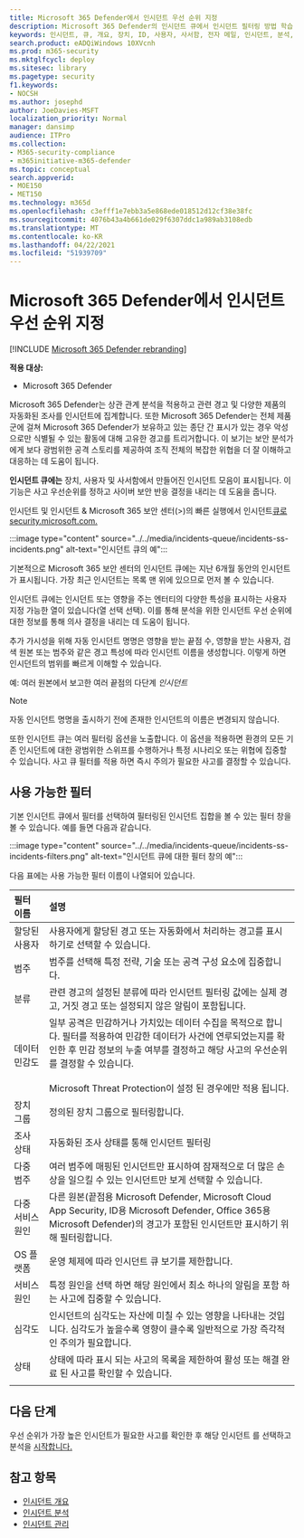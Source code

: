 ```yaml
---
title: Microsoft 365 Defender에서 인시던트 우선 순위 지정
description: Microsoft 365 Defender의 인시던트 큐에서 인시던트 필터링 방법 학습
keywords: 인시던트, 큐, 개요, 장치, ID, 사용자, 사서함, 전자 메일, 인시던트, 분석, 응답
search.product: eADQiWindows 10XVcnh
ms.prod: m365-security
ms.mktglfcycl: deploy
ms.sitesec: library
ms.pagetype: security
f1.keywords:
- NOCSH
ms.author: josephd
author: JoeDavies-MSFT
localization_priority: Normal
manager: dansimp
audience: ITPro
ms.collection:
- M365-security-compliance
- m365initiative-m365-defender
ms.topic: conceptual
search.appverid:
- MOE150
- MET150
ms.technology: m365d
ms.openlocfilehash: c3efff1e7ebb3a5e868ede018512d12cf38e38fc
ms.sourcegitcommit: 4076b43a4b661de029f6307ddc1a989ab3108edb
ms.translationtype: MT
ms.contentlocale: ko-KR
ms.lasthandoff: 04/22/2021
ms.locfileid: "51939709"
---
```

# <a name="prioritize-incidents-in-microsoft-365-defender"></a>Microsoft 365 Defender에서 인시던트 우선 순위 지정

[!INCLUDE [Microsoft 365 Defender rebranding](../includes/microsoft-defender.md)]

**적용 대상:**
- Microsoft 365 Defender

Microsoft 365 Defender는 상관 관계 분석을 적용하고 관련 경고 및 다양한 제품의 자동화된 조사를 인시던트에 집계합니다. 또한 Microsoft 365 Defender는 전체 제품군에 걸쳐 Microsoft 365 Defender가 보유하고 있는 종단 간 표시가 있는 경우 악성으로만 식별될 수 있는 활동에 대해 고유한 경고를 트리거합니다. 이 보기는 보안 분석가에게 보다 광범위한 공격 스토리를 제공하여 조직 전체의 복잡한 위협을 더 잘 이해하고 대응하는 데 도움이 됩니다.

**인시던트 큐에는** 장치, 사용자 및 사서함에서 만들어진 인시던트 모음이 표시됩니다. 이 기능은 사고 우선순위를 정하고 사이버 보안 반응 결정을 내리는 데 도움을 줍니다. 

인시던트 및  인시던트 & Microsoft 365 보안 센터(>)의 빠른 실행에서 인시던트[큐로 security.microsoft.com.](https://security.microsoft.com)

:::image type="content" source="../../media/incidents-queue/incidents-ss-incidents.png" alt-text="인시던트 큐의 예":::

기본적으로 Microsoft 365 보안 센터의 인시던트 큐에는 지난 6개월 동안의 인시던트가 표시됩니다. 가장 최근 인시던트는 목록 맨 위에 있으므로 먼저 볼 수 있습니다.

인시던트 큐에는 인시던트 또는 영향을 주는 엔터티의 다양한 특성을 표시하는 사용자 지정 가능한 열이 있습니다(열 선택 선택). 이를 통해 분석을 위한 인시던트 우선 순위에 대한 정보를 통해 의사 결정을 내리는 데 도움이 됩니다.

추가 가시성을 위해 자동 인시던트 명명은 영향을 받는 끝점 수, 영향을 받는 사용자, 검색 원본 또는 범주와 같은 경고 특성에 따라 인시던트 이름을 생성합니다. 이렇게 하면 인시던트의 범위를 빠르게 이해할 수 있습니다.

예: 여러 원본에서 보고한 여러 끝점의 다단계 *인시던트*

> [!NOTE]
> 자동 인시던트 명명을 출시하기 전에 존재한 인시던트의 이름은 변경되지 않습니다.

또한 인시던트 큐는 여러 필터링 옵션을 노출합니다. 이 옵션을 적용하면 환경의 모든 기존 인시던트에 대한 광범위한 스위프를 수행하거나 특정 시나리오 또는 위협에 집중할 수 있습니다. 사고 큐 필터를 적용 하면 즉시 주의가 필요한 사고를 결정할 수 있습니다. 

## <a name="available-filters"></a>사용 가능한 필터

기본 인시던트 큐에서  필터를 선택하여 필터링된 인시던트 집합을 볼 수 있는 필터 창을 볼 수 있습니다. 예를 들면 다음과 같습니다.

:::image type="content" source="../../media/incidents-queue/incidents-ss-incidents-filters.png" alt-text="인시던트 큐에 대한 필터 창의 예":::

다음 표에는 사용 가능한 필터 이름이 나열되어 있습니다.

| 필터 이름 | 설명 |
|:-------|:-----|
| 할당된 사용자 | 사용자에게 할당된 경고 또는 자동화에서 처리하는 경고를 표시하기로 선택할 수 있습니다. |
| 범주 | 범주를 선택해 특정 전략, 기술 또는 공격 구성 요소에 집중합니다. |
| 분류 | 관련 경고의 설정된 분류에 따라 인시던트 필터링 값에는 실제 경고, 거짓 경고 또는 설정되지 않은 알림이 포함됩니다. |
| 데이터 민감도 | 일부 공격은 민감하거나 가치있는 데이터 수집을 목적으로 합니다.  필터를 적용하여 민감한 데이터가 사건에 연루되었는지를 확인한 후 민감 정보의 누출 여부를 결정하고 해당 사고의 우선순위를 결정할 수 있습니다.   <br><br> Microsoft Threat Protection이 설정 된 경우에만 적용 됩니다.|
| 장치 그룹 | 정의된 장치 그룹으로 필터링합니다. |
| 조사 상태 | 자동화된 조사 상태를 통해 인시던트 필터링  |
| 다중 범주 | 여러 범주에 매핑된 인시던트만 표시하여 잠재적으로 더 많은 손상을 일으킬 수 있는 인시던트만 보게 선택할 수 있습니다. |
| 다중 서비스 원인  | 다른 원본(끝점용 Microsoft Defender, Microsoft Cloud App Security, ID용 Microsoft Defender, Office 365용 Microsoft Defender)의 경고가 포함된 인시던트만 표시하기 위해 필터링합니다. |
| OS 플랫폼 | 운영 체제에 따라 인시던트 큐 보기를 제한합니다. |
| 서비스 원인 | 특정 원인을 선택 하면 해당 원인에서 최소 하나의 알림을 포함 하는 사고에 집중할 수 있습니다. |
| 심각도 | 인시던트의 심각도는 자산에 미칠 수 있는 영향을 나타내는 것입니다. 심각도가 높을수록 영향이 클수록 일반적으로 가장 즉각적인 주의가 필요합니다. |
| 상태 | 상태에 따라 표시 되는 사고의 목록을 제한하여 활성 또는 해결 완료 된 사고를 확인할 수 있습니다. |
|||

## <a name="next-step"></a>다음 단계

우선 순위가 가장 높은 인시던트가 필요한 사고를 확인한 후 해당 인시던트 를 선택하고 분석을 [시작합니다.](investigate-incidents.md)

## <a name="see-also"></a>참고 항목
- [인시던트 개요](incidents-overview.md)
- [인시던트 분석](investigate-incidents.md)
- [인시던트 관리](manage-incidents.md)
